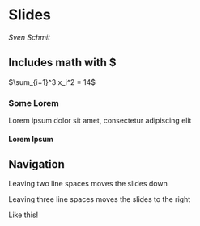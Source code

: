 # Slides

*Sven Schmit*


## Includes math with $

$\sum_{i=1}^3 x_i^2 = 14$



### Some Lorem


Lorem ipsum dolor sit amet, consectetur adipiscing elit


#### Lorem Ipsum



## Navigation


Leaving two line spaces moves the slides down


Leaving three line spaces moves the slides to the right



Like this!

